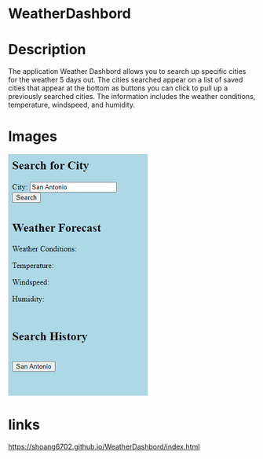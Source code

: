 # WeatherDashbord

# Description
The application Weather Dashbord allows you to search up specific cities for the weather 5 days out.
The cities searched appear on a list of saved cities that appear at the bottom as buttons you can click to pull up a previously searched cities.
The information includes the weather conditions, temperature, windspeed, and humidity.
# Images
![application demo!](./assets/images/application.png)
# links
https://shoang6702.github.io/WeatherDashbord/index.html